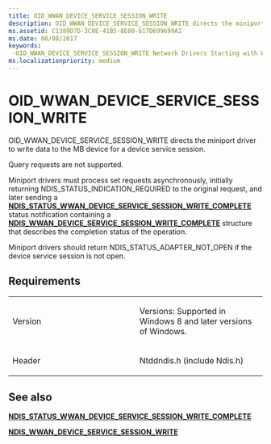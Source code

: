 ```yaml
---
title: OID_WWAN_DEVICE_SERVICE_SESSION_WRITE
description: OID_WWAN_DEVICE_SERVICE_SESSION_WRITE directs the miniport driver to write data to the MB device for a device service session.NDIS_STATUS_WWAN_DEVICE_SERVICE_SESSION_WRITE_COMPLETE status notification containing a NDIS_WWAN_DEVICE_SERVICE_SESSION_WRITE_COMPLETE structure that describes the completion status of the operation.
ms.assetid: C1389D7D-3C8E-41B5-8E00-617D699699A2
ms.date: 08/08/2017
keywords: 
 -OID_WWAN_DEVICE_SERVICE_SESSION_WRITE Network Drivers Starting with Windows Vista
ms.localizationpriority: medium
---
```


# OID\_WWAN\_DEVICE\_SERVICE\_SESSION\_WRITE


OID\_WWAN\_DEVICE\_SERVICE\_SESSION\_WRITE directs the miniport driver to write data to the MB device for a device service session.

Query requests are not supported.

Miniport drivers must process set requests asynchronously, initially returning NDIS\_STATUS\_INDICATION\_REQUIRED to the original request, and later sending a [**NDIS\_STATUS\_WWAN\_DEVICE\_SERVICE\_SESSION\_WRITE\_COMPLETE**](https://docs.microsoft.com/windows-hardware/drivers/network/ndis-status-wwan-device-service-session-write-complete) status notification containing a [**NDIS\_WWAN\_DEVICE\_SERVICE\_SESSION\_WRITE\_COMPLETE**](https://docs.microsoft.com/windows-hardware/drivers/ddi/ndiswwan/ns-ndiswwan-_ndis_wwan_device_service_session_write_complete) structure that describes the completion status of the operation.

Miniport drivers should return NDIS\_STATUS\_ADAPTER\_NOT\_OPEN if the device service session is not open.

Requirements
------------

<table>
<colgroup>
<col width="50%" />
<col width="50%" />
</colgroup>
<tbody>
<tr class="odd">
<td><p>Version</p></td>
<td><p>Versions: Supported in Windows 8 and later versions of Windows.</p></td>
</tr>
<tr class="even">
<td><p>Header</p></td>
<td>Ntddndis.h (include Ndis.h)</td>
</tr>
</tbody>
</table>

## See also


[**NDIS\_STATUS\_WWAN\_DEVICE\_SERVICE\_SESSION\_WRITE\_COMPLETE**](https://docs.microsoft.com/windows-hardware/drivers/network/ndis-status-wwan-device-service-session-write-complete)

[**NDIS\_WWAN\_DEVICE\_SERVICE\_SESSION\_WRITE**](https://docs.microsoft.com/windows-hardware/drivers/ddi/ndiswwan/ns-ndiswwan-_ndis_wwan_device_service_session_write)

 

 




